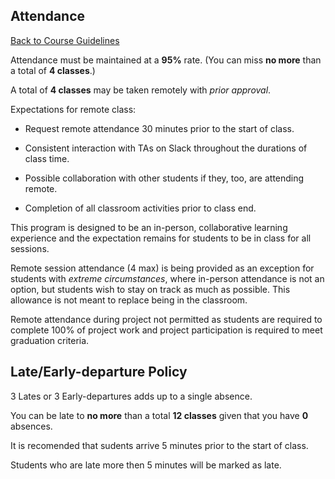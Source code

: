## Attendance
[Back to Course Guidelines](../../README.md#course-guidelines)

Attendance must be maintained at a **95%** rate. (You can miss **no more** than a total of **4 classes**.)


A total of **4 classes** may be taken remotely with *prior approval*.

Expectations for remote class:

* Request remote attendance 30 minutes prior to the start of class.

* Consistent interaction with TAs on Slack throughout the durations of class time.

* Possible collaboration with other students if they, too, are attending remote.

* Completion of all classroom activities prior to class end.

This program is designed to be an in-person, collaborative learning experience and the expectation remains for students to be in class for all sessions. 

Remote session attendance (4 max) is being provided as an exception for students with *extreme circumstances*, where in-person attendance is not an option, but students wish to stay on track as much as possible. This allowance is not meant to replace being in the classroom. 

Remote attendance during project not permitted as students are required to complete 100% of project work and project participation is required to meet graduation criteria.


## Late/Early-departure Policy

3 Lates or 3 Early-departures adds up to a single absence.

You can be late to **no more** than a total **12 classes** given that you have **0** absences. 

It is recomended that sudents arrive 5 minutes prior to the start of class. 

Students who are late more then 5 minutes will be marked as late. 